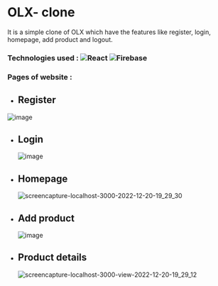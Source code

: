 # OLX- clone

It is a simple clone of OLX which have the features like register, login, homepage, add product and logout.

### Technologies used : ![React](https://img.shields.io/badge/react-%2320232a.svg?style=for-the-badge&logo=react&logoColor=%2361DAFB) ![Firebase](https://img.shields.io/badge/Firebase-039BE5?style=for-the-badge&logo=Firebase&logoColor=white)

### Pages of website :

- ## Register
![image](https://user-images.githubusercontent.com/66831984/208692282-4e0e0bad-18f7-4af3-b165-edb9e8c8d24d.png)

- ## Login
     ![image](https://user-images.githubusercontent.com/66831984/208693147-063c10ae-eead-4015-a960-9c286915613c.png)

- ## Homepage


    ![screencapture-localhost-3000-2022-12-20-19_29_30](https://user-images.githubusercontent.com/66831984/208692710-f2aa068c-a7ab-4827-a597-34033e4a77ed.png)


- ## Add product


    ![image](https://user-images.githubusercontent.com/66831984/208692764-9641732b-3ba5-4814-8c55-f32790cf2637.png)


- ## Product details


    ![screencapture-localhost-3000-view-2022-12-20-19_29_12](https://user-images.githubusercontent.com/66831984/208692903-e4b031e8-24c2-4773-8913-5fc7124a3480.png)


